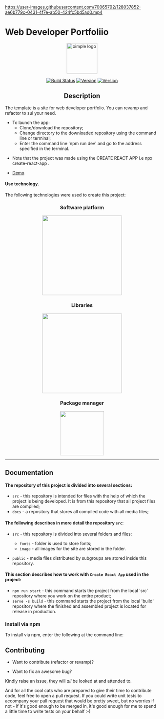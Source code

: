 


https://user-images.githubusercontent.com/70065792/128037852-ae6b779c-0431-4f7e-ab50-424fc5bd5ad0.mp4

# Web Developer Portfoliio


<p align="center"><a href="#" target="_blank" rel="noopener noreferrer"><img width="100" src="https://user-images.githubusercontent.com/70065792/128612679-93947f21-d798-4105-ae71-a9ab6e62a70c.png" alt="ximple logo"></a></p>

<p align="center">
  <a href="#"><img src="https://img.shields.io/badge/build-passing-brightgreen.svg" alt="Build Status"></a>
  <a href="#"><img src="https://img.shields.io/badge/npm-v6.14.4-blue.svg" alt="Version"></a>
  <a href="#"><img src="https://img.shields.io/badge/node-v10.16.0-blue.svg" alt="Version"></a> <br>
</p>

<h2 align="center">Description</h2>

The template is a site for web developer portfolio. You can revamp and refactor to sui your need.
- To launch the app:
  - Clone/download the repository;
  - Change directory to the downloaded repository using the command line or terminal;
  - Enter the command line 'npm run dev' and go to the address specified in the terminal.

* Note that the project was made using the CREATE REACT APP i.e npx create-react-app .

- [Demo](https://portfolio-liart-one-11.vercel.app/)

#### Use technology.

The following technologies were used to create this project:

<h3 align="center">Software platform</h3>
<!--Software platform start-->

<p align="center">
  <a href="#">
    <img width="260px" src="https://user-images.githubusercontent.com/70065792/128613182-28bb6d7f-86f0-47e9-a578-f0d25ffe6594.jpg">
  </a>
</p>

<h3 align="center">Libraries</h3>

<!--Libraries-->
<p align="center">
  <a href="#">
    <img width="260px" src="https://user-images.githubusercontent.com/70065792/128613139-dd388e11-7ac6-407c-bc81-59e41d8ec582.png">
  </a>
</p>

<h3 align="center">Package manager</h4>

<!--Package manager-->
<p align="center">
  <a href="#">
    <img width="144px" src="https://user-images.githubusercontent.com/70065792/128612981-ce602cc9-2f21-45fd-9a21-857d551ddb26.jpg">
  </a>
</p>

---

## Documentation

#### The repository of this project is divided into several sections:

- `src` - this repository is intended for files with the help of which the project is being developed. It is from this repository that all project files are compiled;
- `docs` - a repository that stores all compiled code with all media files;

#### The following describes in more detail the repository `src`:

- `src` - this repository is divided into several folders and files:

  - `fonts` - folder is used to store fonts;
  - `image` - all images for the site are stored in the folder.

- `public` - media files distributed by subgroups are stored inside this repository.


#### This section describes how to work with `Create React App` used in the project:

- `npm run start` - this command starts the project from the local 'src' repository where you work on the entire product;
- `serve -s build` - this command starts the project from the local 'build' repository where the finished and assembled project is located for release in production.


### Install via npm

To install via npm, enter the following at the command line:

## Contributing

* Want to contribute (refactor or revamp)?

* Want to fix an awesome bug?


Kindly raise an issue, they will *all* be looked at and attended to.

And for all the cool cats who are prepared to give their time to contribute code, feel free to open a pull request. If you could write unit tests to accompany your pull request that would be pretty sweet, but no worries if not - if it's good enough to be merged in, it's good enough for me to spend a little time to write tests on your behalf :-)


